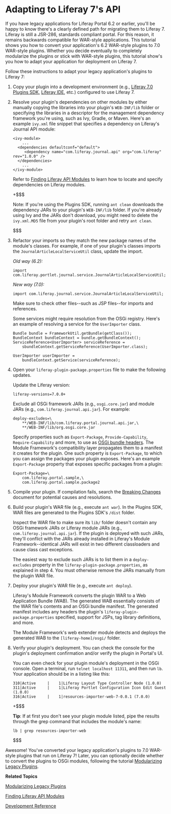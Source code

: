 # Adapting to Liferay 7's API [](id=adapting-to-liferay-7s-api)

If you have legacy applications for Liferay Portal 6.2 or earlier, you'll be
happy to know there's a clearly defined path for migrating them to Liferay 7.
Liferay is still a JSR-286, standards compliant portal. For this reason, it
remains backwards compatible for WAR-style applications. This tutorial shows you
how to convert your application's 6.2 WAR-style plugins to 7.0 WAR-style
plugins. Whether you decide eventually to completely modularize the plugins or
stick with WAR-style plugins, this tutorial show's you how to adapt your
application for deployment on Liferay 7.

Follow these instructions to adapt your legacy application's plugins to Liferay 7:

1.  Copy your plugin into a development environment (e.g.,
    [Liferay 7.0 Plugins SDK](http://sourceforge.net/projects/lportal/files/Liferay%20Portal/),
    [Liferay IDE](https://sourceforge.net/projects/lportal/files/Liferay%20IDE/),
    etc.) configured to use Liferay 7. 

2.  Resolve your plugin's dependencies on other modules by either manually
    copying the libraries into your plugin's `WEB-INF/lib` folder or specifying
    the libraries in a descriptor for the management dependency framework you're
    using, such as Ivy, Gradle, or Maven. Here's an example `ivy.xml` file
    snippet that specifies a dependency on Liferay's Journal API module:

        <ivy-module>
            ...
          <dependencies defaultconf="default">
             <dependency name="com.liferay.journal.api" org="com.liferay" rev="1.0.0" />
          </dependencies>
            ...
        </ivy-module>

    Refer to [Finding Liferay API Modules](/develop/reference/-/knowledge_base/7-0/finding-liferay-api-modules)
    to learn how to locate and specify dependencies on Liferay modules.

    +$$$

    Note: If you're using the Plugins SDK, running `ant clean` downloads the
    dependency JARs to your plugin's `WEB-INF/lib` folder. If you're already
    using Ivy and the JARs don't download, you might need to delete the
    `ivy.xml.MD5` file from your plugin's root folder and retry `ant clean`.

    $$$

3.  Refactor your imports so they match the new package names of the module's
    classes. For example, if one of your plugin's classes imports the
    `JournalArticleLocalServiceUtil` class, update the import.

    *Old way (6.2):*

        import com.liferay.portlet.journal.service.JournalArticleLocalServiceUtil;

    *New way (7.0):*

        import com.liferay.journal.service.JournalArticleLocalServiceUtil;

    Make sure to check other files--such as JSP files--for imports and
    references.

    Some services might require resolution from the OSGi registry. Here's an
    example of resolving a service for the `UserImporter` class.

        Bundle bundle = FrameworkUtil.getBundle(getClass());
        BundleContext bundleContext = bundle.getBundleContext();
        ServiceReference<UserImporter> serviceReference =
            sbundleContext.getServiceReference(UserImporter.class);
        
        UserImporter userImporter =
            bundleContext.getService(serviceReference);

4.  Open your `liferay-plugin-package.properties` file to make the following
    updates.

    Update the Liferay version:

        liferay-versions=7.0.0+

    Exclude all OSGi framework JARs (e.g., `osgi.core.jar`) and module JARs (e.g.,
    `com.liferay.journal.api.jar`). For example:

        deploy-excludes=\
            **/WEB-INF/lib/com.liferay.portal.journal.api.jar,\
            **/WEB-INF/lib/org.osgi.core.jar

    
    Specify properties such as `Export-Package`, `Provide-Capability`,
    `Require-Capability` and more, to use as [OSGi bundle
    headers](https://www.osgi.org/bundle-headers-reference/). The Module
    Framework's compatibility layer propagates them to a manifest it creates for
    the plugin. One such property is `Export-Package`, to which you can assign
    the packages your plugin exposes. Here's an example `Export-Package`
    property that exposes specific packages from a plugin:

        Export-Package=\
            com.liferay.portal.sample,\
            com.liferay.portal.sample.package2

5.  Compile your plugin. If compilation fails, search the
    [Breaking Changes](/develop/reference/-/knowledge_base/7-0/what-are-the-breaking-changes-for-liferay-7-0)
    document for potential causes and resolutions.

6.  Build your plugin's WAR file (e.g., execute `ant war`). In the Plugins SDK,
    WAR files are generated to the Plugins SDK's `/dist` folder.

    Inspect the WAR file to make sure its `lib/` folder doesn't contain any OSGi
    framework JARs or Liferay module JARs (e.g., `com.liferay.journal.api.jar`).
    If the plugin is deployed with such JARs, they'll conflict with the JARs
    already installed in Liferay's Module Framework--identical JARs will exist
    in two different classloaders and cause class cast exceptions. 

    The easiest way to exclude such JARs is to list them in a `deploy-excludes`
    property in the `liferay-plugin-package.properties`, as explained in step 4.
    You must otherwise remove the JARs manually from the plugin WAR file.

7.  Deploy your plugin's WAR file (e.g., execute `ant deploy`). 

    Liferay's Module Framework converts the plugin WAR to a Web Application
    Bundle (WAB). The generated WAB essentially consists of the WAR file's
    contents and an OSGi bundle manifest. The generated manifest includes any
    headers the plugin's `liferay-plugin-package.properties` specified, support
    for JSPs, tag library definitions, and more.

    The Module Framework's web extender module detects and deploys the generated
    WAB to the `[liferay-home]/osgi/` folder.

8.  Verify your plugin's deployment. You can check the console for the plugin's
    deployment confirmation and/or verify the plugin in Portal's UI.

    You can even check for your plugin module's deployment in the OSGi console.
    Open a terminal, run `telnet localhost 11311`, and then run `lb`. Your
    application should be in a listing like this:

        310|Active     |    1|Liferay Layout Type Controller Node (1.0.0)
        311|Active     |    1|Liferay Portlet Configuration Icon Edit Guest (1.0.0)
        316|Active     |    1|resources-importer-web-7-0.0.1 (7.0.0)

    +$$$

    **Tip**: If at first you don't see your plugin module listed, pipe the
    results through the grep command that includes the module's name:

        lb | grep resources-importer-web

    $$$

Awesome! You've converted your legacy application's plugins to 7.0 WAR-style
plugins that run on Liferay 7! Later, you can optionally decide whether to
convert the plugins to OSGi modules, following the tutorial [Modularizing Legacy Plugins](/develop/tutorials/-/knowledge_base/7-0/modularizing-legacy-plugins).

**Related Topics**

[Modularizing Legacy Plugins](/develop/tutorials/-/knowledge_base/7-0/modularizing-legacy-plugins)

[Finding Liferay API Modules](/develop/reference/-/knowledge_base/7-0/finding-liferay-api-modules)

[Development Reference](/develop/reference/-/knowledge_base/7-0/development-reference)
